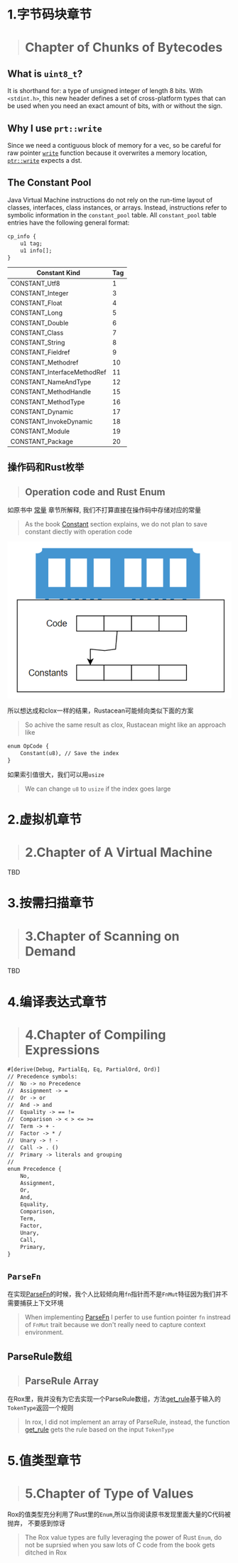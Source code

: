 
# 1.字节码块章节
> # Chapter of Chunks of Bytecodes

## What is `uint8_t`?
It is shorthand for: a type of unsigned integer of length 8 bits. With `<stdint.h>`, this new header defines a set of cross-platform types that can be used when you need an exact amount of bits,
with or without the sign.

## Why I use `prt::write`
Since we need a contiguous block of memory for a vec, so be careful for raw pointer [`write`](https://doc.rust-lang.org/std/primitive.pointer.html#method.write) function because it overwrites a memory location, [`ptr::write`](https://doc.rust-lang.org/std/ptr/fn.write.html) expects a dst.

## The Constant Pool

Java Virtual Machine instructions do not rely on the run-time layout of classes, interfaces, class instances, or arrays. Instead, instructions refer to symbolic information in the `constant_pool` table.
All `constant_pool` table entries have the following general format:

```
cp_info {
    u1 tag;
    u1 info[];
}
```

| Constant Kind   | Tag  |
------------------|------|
|CONSTANT_Utf8    |   1  |
|CONSTANT_Integer |   3  |
|CONSTANT_Float   |   4  |
|CONSTANT_Long    |   5  |
|CONSTANT_Double  |   6  |
|CONSTANT_Class   |   7  |
|CONSTANT_String  |   8  |
|CONSTANT_Fieldref|   9  |
|CONSTANT_Methodref|   10  |
|CONSTANT_InterfaceMethodRef|   11  |
|CONSTANT_NameAndType|   12  |
|CONSTANT_MethodHandle|   15  |
|CONSTANT_MethodType|   16  |
|CONSTANT_Dynamic|   17  |
|CONSTANT_InvokeDynamic|   18  |
|CONSTANT_Module    |   19  |
|CONSTANT_Package    |   20  |

## 操作码和Rust枚举
> ## Operation code and Rust Enum
如原书中 [常量](https://github.com/munificent/craftinginterpreters/blob/master/book/chunks-of-bytecode.md#constants) 章节所解释, 我们不打算直接在操作码中存储对应的常量
> As the book [Constant](https://github.com/munificent/craftinginterpreters/blob/master/book/chunks-of-bytecode.md#constants) section explains, we do not plan to save constant diectly with operation code

<aside name="header">
<img src="https://github.com/Kangaxx-0/rox/blob/main/assets/ConstantPool.png" alt="code and constant index" />
</aside>

所以想达成和clox一样的结果，Rustacean可能倾向类似下面的方案
> So achive the same result as clox,  Rustacean might like an approach like

```
enum OpCode {
    Constant(u8), // Save the index
}
```
如果索引值很大，我们可以用`usize`
> We can change `u8` to `usize` if the index goes large

# 2.虚拟机章节
> # 2.Chapter of A Virtual Machine

TBD

# 3.按需扫描章节
> # 3.Chapter of Scanning on Demand

TBD

# 4.编译表达式章节
> # 4.Chapter of Compiling Expressions

```
#[derive(Debug, PartialEq, Eq, PartialOrd, Ord)]
// Precedence symbols:
//  No -> no Precedence
//  Assignment -> =
//  Or -> or
//  And -> and
//  Equality -> == !=
//  Comparison -> < > <= >=
//  Term -> + -
//  Factor -> * /
//  Unary -> ! -
//  Call -> . ()
//  Primary -> literals and grouping
//
enum Precedence {
    No,
    Assignment,
    Or,
    And,
    Equality,
    Comparison,
    Term,
    Factor,
    Unary,
    Call,
    Primary,
}
```

##  `ParseFn`
在实现[ParseFn](https://github.com/Kangaxx-0/rox/blob/main/src/compiler.rs#L56])的时候，我个人比较倾向用`fn`指针而不是`FnMut`特征因为我们并不需要捕获上下文环境
> When implementing [ParseFn](https://github.com/Kangaxx-0/rox/blob/main/src/compiler.rs#L56]) I perfer to use funtion pointer `fn` instread of `FnMut` trait because we don't really need to capture context environment.

## ParseRule数组
> ## ParseRule Array

在Rox里，我并没有为它去实现一个ParseRule数组，方法[get_rule](https://github.com/Kangaxx-0/rox/blob/main/src/compiler.rs)基于输入的`TokenType`返回一个规则
> In rox, I did not implement an array of ParseRule, instead, the function [get_rule](https://github.com/Kangaxx-0/rox/blob/main/src/compiler.rs) gets the rule based on the input `TokenType`


# 5.值类型章节
> # 5.Chapter of Type of Values

Rox的值类型充分利用了Rust里的`Enum`,所以当你阅读原书发现里面大量的C代码被抛弃， 不要感到惊讶
> The Rox value types are fully leveraging the power of Rust `Enum`, do not be suprsied when you saw lots of C code from the book gets ditched in Rox
